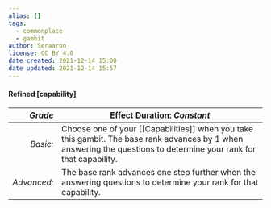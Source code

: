 ```yaml
---
alias: []
tags:
  - commonplace
  - gambit
author: Seraaron
license: CC BY 4.0
date created: 2021-12-14 15:00
date updated: 2021-12-14 15:57
---
```


#### Refined [capability]

|   _Grade_ | Effect Duration: _Constant_                                                                                                                                                                   |
| ----------: | -------------------------------------------------------------------------------------------------------------------------------------------------------------------------- |
|    _Basic:_ | Choose one of your [[Capabilities]] when you take this gambit. The base rank advances by 1 when answering the questions to determine your rank for that capability. |
| _Advanced:_ | The base rank advances one step further when the answering questions to determine your rank for that capability.                                                    |
